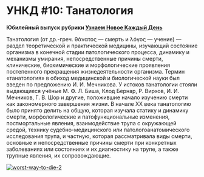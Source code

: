 # УНКД #10: Танатология 

**Юбилейный выпуск рубрики [Узнаем Новое Каждый День](https://blog.alexeyev.me/facts-every-day/)**

Танатология (от др.-греч. θάνατος — смерть и λόγος — учение) — раздел теоретической и практической медицины, изучающий состояние организма в конечной стадии патологического процесса, динамику и механизмы умирания, непосредственные причины смерти, клинические, биохимические и морфологические проявления постепенного прекращения жизнедеятельности организма. Термин «танатология» в обиход медицинской и биологической науки был введен по предложению И. И. Мечникова. У истоков танатологии стояли выдающиеся учёные М. Ф. Л. Биша, Клод Бернар, Р. Вирхов, И. И. Мечников, Г. В. Шор и другие, положившие начало изучению смерти как закономерного завершения жизни.
В начале XX века танатологию было принято делить на общую, которая изучала статику и динамику смерти, морфологические и патофункциональные изменения, постмортальные явления, взаимодействие трупа с окружающей средой, технику судебно-медицинского или патологоанатомического исследования трупа, и частную, которая рассматривала виды смерти, основные и непосредственные причины смерти при конкретных заболеваниях или состояниях и их диагностику на трупе, а также трупные явления, их сопровождающие.

[![worst-way-to-die-2](https://vlaim.s3.amazonaws.com/uploads/2015/04/worst-way-to-die-2.jpg)](https://vlaim.s3.amazonaws.com/uploads/2015/04/worst-way-to-die-2.jpg)